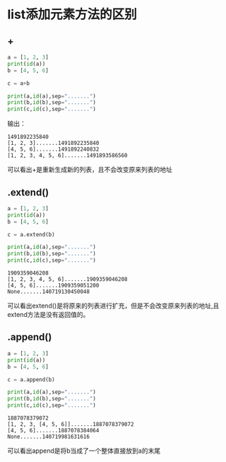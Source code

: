 # list添加元素方法的区别

## +

```python
a = [1, 2, 3]
print(id(a))
b = [4, 5, 6]

c = a+b

print(a,id(a),sep=".......")
print(b,id(b),sep=".......")
print(c,id(c),sep=".......")
```

输出：

```shell
1491892235840
[1, 2, 3].......1491892235840
[4, 5, 6].......1491892240832
[1, 2, 3, 4, 5, 6].......1491893586560
```

可以看出+是重新生成新的列表，且不会改变原来列表的地址

## .extend()

```python
a = [1, 2, 3]
print(id(a))
b = [4, 5, 6]

c = a.extend(b)

print(a,id(a),sep=".......")
print(b,id(b),sep=".......")
print(c,id(c),sep=".......")
```

```shell
1909359046208
[1, 2, 3, 4, 5, 6].......1909359046208
[4, 5, 6].......1909359051200
None.......140719130450048
```

可以看出extend()是将原来的列表进行扩充，但是不会改变原来列表的地址,且extend方法是没有返回值的。

## .append()

```python
a = [1, 2, 3]
print(id(a))
b = [4, 5, 6]

c = a.append(b)

print(a,id(a),sep=".......")
print(b,id(b),sep=".......")
print(c,id(c),sep=".......")
```

```
1887078379072
[1, 2, 3, [4, 5, 6]].......1887078379072
[4, 5, 6].......1887078384064
None.......140719981631616
```

可以看出append是将b当成了一个整体直接放到a的末尾
